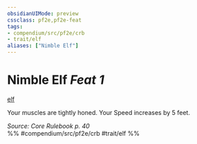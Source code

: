 ```yaml
---
obsidianUIMode: preview
cssclass: pf2e,pf2e-feat
tags:
- compendium/src/pf2e/crb
- trait/elf
aliases: ["Nimble Elf"]
---
```

# Nimble Elf  *Feat 1*  
[elf](elf.md "Elf Ancestry & Heritage Trait")  


Your muscles are tightly honed. Your Speed increases by 5 feet.

*Source: Core Rulebook p. 40*  
%% #compendium/src/pf2e/crb #trait/elf %%